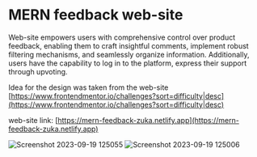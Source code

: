 # MERN feedback web-site 

Web-site empowers users with comprehensive control over product feedback, enabling them to craft insightful comments, implement robust filtering mechanisms, and seamlessly organize information. Additionally, users have the capability to log in to the platform, express their support through upvoting.

Idea for the design was taken from the web-site [https://www.frontendmentor.io/challenges?sort=difficulty|desc](https://www.frontendmentor.io/challenges?sort=difficulty|desc)

web-site link: [https://mern-feedback-zuka.netlify.app](https://mern-feedback-zuka.netlify.app)

![Screenshot 2023-09-19 125055](https://github.com/justzuka/mern-feedback-frotend/assets/72873161/d6a55a69-b509-4441-a706-e5a06c5981db)
![Screenshot 2023-09-19 125006](https://github.com/justzuka/mern-feedback-frotend/assets/72873161/c22acb44-f9af-4fa7-8592-5ce5b1d93277)
